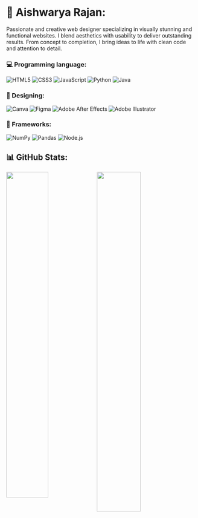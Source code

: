 # 💫 Aishwarya Rajan:

Passionate and creative web designer specializing in visually stunning and functional websites. I blend aesthetics with usability to deliver outstanding results. From concept to completion, I bring ideas to life with clean code and attention to detail.


### 💻 Programming language:

![HTML5](https://img.shields.io/badge/html5-%23E34F26.svg?style=for-the-badge&logo=html5&logoColor=white)
![CSS3](https://img.shields.io/badge/css3-%231572B6.svg?style=for-the-badge&logo=css3&logoColor=white) 
![JavaScript](https://img.shields.io/badge/javascript-%23323330.svg?style=for-the-badge&logo=javascript&logoColor=%23F7DF1E)
![Python](https://img.shields.io/badge/python-3670A0?style=for-the-badge&logo=python&logoColor=ffdd54) 
![Java](https://img.shields.io/badge/java-3290A0?style=for-the-badge&logo=java&logoColor=ffdd54) 

### 📀 Designing:
![Canva](https://img.shields.io/badge/Canva-%2300C4CC.svg?style=for-the-badge&logo=Canva&logoColor=white)
![Figma](https://img.shields.io/badge/figma-%23F24E1E.svg?style=for-the-badge&logo=figma&logoColor=white)
![Adobe After Effects](https://img.shields.io/badge/Adobe%20After%20Effects-9999FF.svg?style=for-the-badge&logo=Adobe%20After%20Effects&logoColor=white)
![Adobe Illustrator](https://img.shields.io/badge/adobeillustrator-%23FF9A00.svg?style=for-the-badge&logo=adobeillustrator&logoColor=white)

### 🧰 Frameworks:
![NumPy](https://img.shields.io/badge/numpy-%23013243.svg?style=for-the-badge&logo=numpy&logoColor=white)
![Pandas](https://img.shields.io/badge/pandas-%23150458.svg?style=for-the-badge&logo=pandas&logoColor=white)
![Node.js](https://img.shields.io/badge/node.js-%23167458.svg?style=for-the-badge&logo=node.js&logoColor=white)

## 📊 GitHub Stats:

<img align="left" width="47%" src="https://github-readme-stats.vercel.app/api?username=a5hcodes&theme=dracula&show_icons=true&hide_border=true" />

<img align="left" width="48%" src="https://github-readme-stats.vercel.app/api/top-langs/?username=a5hcodes&theme=dracula&layout=compact&hide_border=true" />
